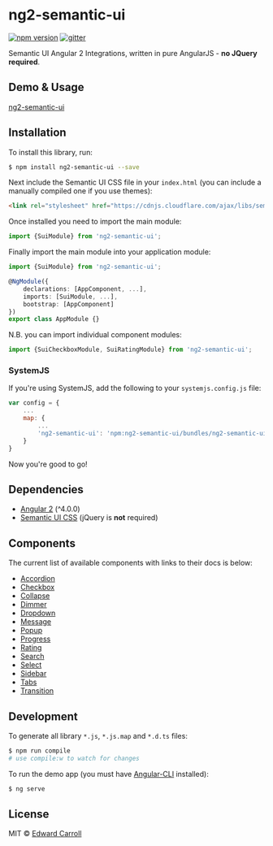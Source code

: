 # ng2-semantic-ui
[![npm version](https://img.shields.io/npm/v/ng2-semantic-ui.svg "NPM Version")](https://www.npmjs.com/package/ng2-semantic-ui)
[![gitter](https://img.shields.io/gitter/room/ng2-semantic-ui/Lobby.js.svg "Join discussion on Gitter")](https://gitter.im/ng2-semantic-ui/Lobby)

Semantic UI Angular 2 Integrations, written in pure AngularJS - **no JQuery required**.

## Demo & Usage

[ng2-semantic-ui](https://edcarroll.github.io/ng2-semantic-ui/)

## Installation

To install this library, run:
```bash
$ npm install ng2-semantic-ui --save
```

Next include the Semantic UI CSS file in your `index.html` (you can include a manually compiled one if you use themes):
```html
<link rel="stylesheet" href="https://cdnjs.cloudflare.com/ajax/libs/semantic-ui/2.2.4/semantic.min.css">
```

Once installed you need to import the main module:
```ts
import {SuiModule} from 'ng2-semantic-ui';
```

Finally import the main module into your application module:
```ts
import {SuiModule} from 'ng2-semantic-ui';

@NgModule({
    declarations: [AppComponent, ...],
    imports: [SuiModule, ...],  
    bootstrap: [AppComponent]
})
export class AppModule {}
```

N.B. you can import individual component modules:
```ts
import {SuiCheckboxModule, SuiRatingModule} from 'ng2-semantic-ui';
```

### SystemJS

If you're using SystemJS, add the following to your `systemjs.config.js` file:

```js
var config = {
    ...
    map: {
        ...
        'ng2-semantic-ui': 'npm:ng2-semantic-ui/bundles/ng2-semantic-ui.umd.min.js'
    }
}
```

Now you're good to go!

## Dependencies

* [Angular 2](https://angular.io) (^4.0.0)
* [Semantic UI CSS](http://semantic-ui.com/) (jQuery is **not** required)

## Components

The current list of available components with links to their docs is below:

* [Accordion](https://edcarroll.github.io/ng2-semantic-ui/#/components/accordion)
* [Checkbox](https://edcarroll.github.io/ng2-semantic-ui/#/components/checkbox)
* [Collapse](https://edcarroll.github.io/ng2-semantic-ui/#/components/collapse)
* [Dimmer](https://edcarroll.github.io/ng2-semantic-ui/#/components/dimmer)
* [Dropdown](https://edcarroll.github.io/ng2-semantic-ui/#/components/dropdown)
* [Message](https://edcarroll.github.io/ng2-semantic-ui/#/components/message)
* [Popup](https://edcarroll.github.io/ng2-semantic-ui/#/components/popup)
* [Progress](https://edcarroll.github.io/ng2-semantic-ui/#/components/progress)
* [Rating](https://edcarroll.github.io/ng2-semantic-ui/#/components/rating)
* [Search](https://edcarroll.github.io/ng2-semantic-ui/#/components/search)
* [Select](https://edcarroll.github.io/ng2-semantic-ui/#/components/select)
* [Sidebar](https://edcarroll.github.io/ng2-semantic-ui/#/components/sidebar)
* [Tabs](https://edcarroll.github.io/ng2-semantic-ui/#/components/tabs)
* [Transition](https://edcarroll.github.io/ng2-semantic-ui/#/components/transition)

## Development

To generate all library `*.js`, `*.js.map` and `*.d.ts` files:

```bash
$ npm run compile
# use compile:w to watch for changes
```

To run the demo app (you must have [Angular-CLI](https://github.com/angular/angular-cli) installed):
```bash
$ ng serve
```

## License

MIT © [Edward Carroll](https://github.com/edcarroll)
